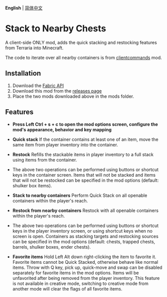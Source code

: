 **English** | [简体中文](README-zh_CN.md)
# Stack to Nearby Chests
A client-side ONLY mod, adds the quick stacking and restocking features from Terraria into Minecraft.

The code to iterate over all nearby containers is from [clientcommands](https://github.com/Earthcomputer/clientcommands) mod.

## Installation
1. Download the [Fabric API](https://minecraft.curseforge.com/projects/fabric)
2. Download this mod from the [releases page](https://github.com/xiaocihua/stack-to-nearby-chests/releases)
3. Place the two mods downloaded above in the mods folder.

## Features
- **Press Left Ctrl + s + c to open the mod options screen, configure the mod's appearance, behavior and key mapping**


- **Quick stack** If the container contains at least one of an item, move the same item from player inventory into the container.
- **Restock** Refills the stackable items in player inventory to a full stack using items from the container. 
- The above two operations can be performed using buttons or shortcut keys in the container screen.
Items that will not be stacked and items that will not be restocked can be specified in the mod options (default: shulker box items).


- **Stack to nearby containers** Perform Quick Stack on all openable containers within the player's reach.
- **Restock from nearby containers** Restock with all openable containers within the player's reach.
- The above two operations can be performed using buttons or shortcut keys in the player inventory screen, 
or using shortcut keys when no screen is open.
Containers as stacking targets and restocking sources can be specified in the mod options (default: chests, trapped chests, barrels, shulker boxes, ender chests).


- **Favorite items** Hold Left Alt down right-clicking the item to favorite it. Favorite items cannot be Quick Stacked, otherwise behave like normal items.
Throw with Q key, pick up, quick-move and swap can be disabled separately for favorite items in the mod options. Items will be unfavorited after being removed from the player inventory.
This feature is not available in creative mode, switching to creative mode from another mode will clear the flags of all favorite items.
